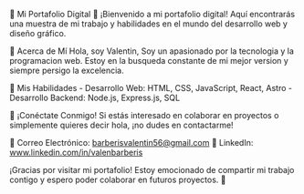 🚀 Mi Portafolio Digital 🚀
¡Bienvenido a mi portafolio digital! Aquí encontrarás una muestra de mi trabajo y habilidades en el mundo del desarrollo web y diseño gráfico.

📝 Acerca de Mí
Hola, soy Valentin, Soy un apasionado por la tecnologia y la programacion web. Estoy en la busqueda constante de mi mejor version y siempre persigo la excelencia.

💼 Mis Habilidades
    - Desarrollo Web: HTML, CSS, JavaScript, React, Astro
    - Desarrollo Backend: Node.js, Express.js, SQL

🤝 ¡Conéctate Conmigo!
Si estás interesado en colaborar en proyectos o simplemente quieres decir hola, ¡no dudes en contactarme!

📧 Correo Electrónico: barberisvalentin56@gmail.com
🔗 LinkedIn: www.linkedin.com/in/valenbarberis

¡Gracias por visitar mi portafolio! Estoy emocionado de compartir mi trabajo contigo y espero poder colaborar en futuros proyectos. 🚀